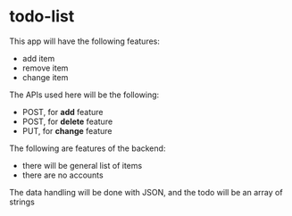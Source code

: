 # todo-list

This app will have the following features:
* add item
* remove item
* change item

The APIs used here will be the following:
* POST, for **add** feature
* POST, for **delete** feature
* PUT, for **change** feature

The following are features of the backend:
* there will be general list of items
* there are no accounts

The data handling will be done with JSON, and the todo will be an array of strings